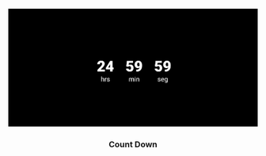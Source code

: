 <p align="center">
  <img src="images/count.jpg" width="800" title="nintendo switch">
</p>
<h3 align="center">Count Down</h3>
